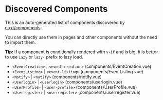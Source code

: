 # Discovered Components

This is an auto-generated list of components discovered by [nuxt/components](https://github.com/nuxt/components).

You can directly use them in pages and other components without the need to import them.

**Tip:** If a component is conditionally rendered with `v-if` and is big, it is better to use `Lazy` or `lazy-` prefix to lazy load.

- `<EventCreation>` | `<event-creation>` (components/EventCreation.vue)
- `<EventListing>` | `<event-listing>` (components/EventListing.vue)
- `<Notify>` | `<notify>` (components/notify.vue)
- `<Userlogin>` | `<userlogin>` (components/userlogin.vue)
- `<UserProfile>` | `<user-profile>` (components/UserProfile.vue)
- `<Userregister>` | `<userregister>` (components/userregister.vue)

